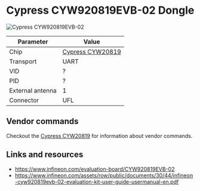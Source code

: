 # Cypress CYW920819EVB-02 Dongle

![Cypress CYW920819EVB-02](Cypress_CYW920819EVB-02.avif)

| Parameter        | Value                                        |
| ---------------- | -------------------------------------------- |
| Chip             | [Cypress CYW20819](Chip_Cypress_CYW20819.md) |
| Transport        | UART                                         |
| VID              | ?                                            |
| PID              | ?                                            |
| External antenna | 1                                            |
| Connector        | UFL                                          |

## Vendor commands

Checkout the [Cypress CYW20819](Chip_Cypress_CYW20819.md) for information about vendor commands.

## Links and resources

- <https://www.infineon.com/evaluation-board/CYW920819EVB-02>
- <https://www.infineon.com/assets/row/public/documents/30/44/infineon-cyw920819evb-02-evaluation-kit-user-guide-usermanual-en.pdf>
